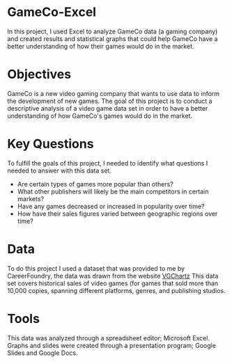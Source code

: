 # GameCo-Excel
In this project, I used Excel to analyze GameCo data  (a gaming company) and created results and statistical graphs that could help GameCo have a better understanding of how their games would do in the market. 

# Objectives 
GameCo is a new video gaming company that wants to use data to inform the development of new games. The goal of this project is to conduct a descriptive analysis of a video game data set in order to have a better understanding of how GameCo's games would do in the market.

# Key Questions 
To fulfill the goals of this project, I needed to identify what questions I needed to answer with this data set. 
- Are certain types of games more popular than others?
- What other publishers will likely be the main competitors in certain markets?
- Have any games decreased or increased in popularity over time?
- How have their sales figures varied between geographic regions over time?

# Data 
To do this project I used a dataset that was provided to me by CareerFoundry, the data was drawn from the website [VGChartz](https://www.vgchartz.com/) This data set covers historical sales of video games (for games that sold more than 10,000 copies, spanning different platforms, genres, and publishing studios. 

# Tools
This data was analyzed through a spreadsheet editor; Microsoft Excel.
Graphs and slides were created through a presentation program; Google Slides and Google Docs. 
